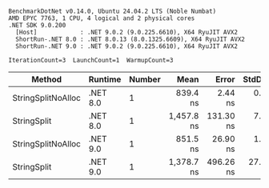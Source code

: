 ```

BenchmarkDotNet v0.14.0, Ubuntu 24.04.2 LTS (Noble Numbat)
AMD EPYC 7763, 1 CPU, 4 logical and 2 physical cores
.NET SDK 9.0.200
  [Host]            : .NET 9.0.2 (9.0.225.6610), X64 RyuJIT AVX2
  ShortRun-.NET 8.0 : .NET 8.0.13 (8.0.1325.6609), X64 RyuJIT AVX2
  ShortRun-.NET 9.0 : .NET 9.0.2 (9.0.225.6610), X64 RyuJIT AVX2

IterationCount=3  LaunchCount=1  WarmupCount=3  

```
| Method             | Runtime  | Number | Mean       | Error     | StdDev   | Min        | Max        | Gen0   | Gen1   | Allocated |
|------------------- |--------- |------- |-----------:|----------:|---------:|-----------:|-----------:|-------:|-------:|----------:|
| StringSplitNoAlloc | .NET 8.0 | 1      |   839.4 ns |   2.44 ns |  0.13 ns |   839.2 ns |   839.5 ns |      - |      - |         - |
| StringSplit        | .NET 8.0 | 1      | 1,457.8 ns | 131.30 ns |  7.20 ns | 1,451.4 ns | 1,465.6 ns | 0.1907 | 0.0019 |    3208 B |
| StringSplitNoAlloc | .NET 9.0 | 1      |   851.5 ns |  26.90 ns |  1.47 ns |   849.8 ns |   852.6 ns |      - |      - |         - |
| StringSplit        | .NET 9.0 | 1      | 1,378.7 ns | 496.26 ns | 27.20 ns | 1,350.8 ns | 1,405.1 ns | 0.1907 | 0.0019 |    3208 B |
